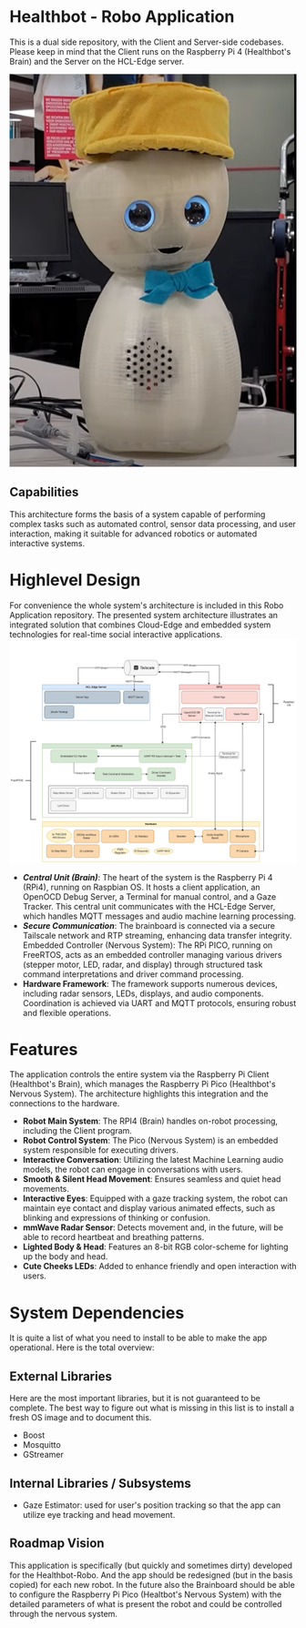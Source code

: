 # Healthbot - Robo Application
This is a dual side repository, with the Client and Server-side codebases. Please keep in mind that the Client runs on the Raspberry Pi 4 (Healthbot's Brain) and the Server on the HCL-Edge server.

![Healthbot-Robo-Image](/docs/RoboReleased-V1-Example.png)

## Capabilities
This architecture forms the basis of a system capable of performing complex tasks such as automated control, sensor data processing, and user interaction, making it suitable for advanced robotics or automated interactive systems.

# Highlevel Design
For convenience the whole system's architecture is included in this Robo Application repository.
The presented system architecture illustrates an integrated solution that combines Cloud-Edge and embedded system technologies for real-time social interactive applications.
![Healthbot Tech Architecture](/docs/v3.0%20-%20Architecture%20Healthbot.jpg)

- ***Central Unit (Brain)***: The heart of the system is the Raspberry Pi 4 (RPi4), running on Raspbian OS. It hosts a client application, an OpenOCD Debug Server, a Terminal for manual control, and a Gaze Tracker. This central unit communicates with the HCL-Edge Server, which handles MQTT messages and audio machine learning processing.
- ***Secure Communication***: The brainboard is connected via a secure Tailscale network and RTP streaming, enhancing data transfer integrity.
Embedded Controller (Nervous System): The RPi PICO, running on FreeRTOS, acts as an embedded controller managing various drivers (stepper motor, LED, radar, and display) through structured task command interpretations and driver command processing.
- ****Hardware Framework****: The framework supports numerous devices, including radar sensors, LEDs, displays, and audio components. Coordination is achieved via UART and MQTT protocols, ensuring robust and flexible operations.

# Features
The application controls the entire system via the Raspberry Pi Client (Healthbot's Brain), which manages the Raspberry Pi Pico (Healthbot's Nervous System). The architecture highlights this integration and the connections to the hardware.

- **Robot Main System**: The RPI4 (Brain) handles on-robot processing, including the Client program.
- **Robot Control System**: The Pico (Nervous System) is an embedded system responsible for executing drivers.
- **Interactive Conversation**: Utilizing the latest Machine Learning audio models, the robot can engage in conversations with users.
- **Smooth & Silent Head Movement**: Ensures seamless and quiet head movements.
- **Interactive Eyes**: Equipped with a gaze tracking system, the robot can maintain eye contact and display various animated effects, such as blinking and expressions of thinking or confusion.
- **mmWave Radar Sensor**: Detects movement and, in the future, will be able to record heartbeat and breathing patterns.
- **Lighted Body & Head**: Features an 8-bit RGB color-scheme for lighting up the body and head.
- **Cute Cheeks LEDs**: Added to enhance friendly and open interaction with users.

# System Dependencies
It is quite a list of what you need to install to be able to make the app operational. Here is the total overview: 

## External Libraries
Here are the most important libraries, but it is not guaranteed to be complete. The best way to figure out what is missing in this list is to install a fresh OS image and to document this.  

- Boost
- Mosquitto
- GStreamer

## Internal Libraries / Subsystems
- Gaze Estimator: used for user's position tracking so that the app can utilize eye tracking and head movement. 

## Roadmap Vision
This application is specifically (but quickly and sometimes dirty) developed for the Healthbot-Robo. And the app should be redesigned (but in the basis copied) for each new robot. In the future also the Brainboard should be able to configure the Raspberry Pi Pico (Healtbot's Nervous System) with the detailed parameters of what is present the robot and could be controlled through the nervous system. 